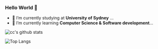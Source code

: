 ### Hello World 👋
- 🔭 I’m currently studying at **University of Sydney** ...
- 🌱 I’m currently learning **Computer Science & Software development**...


![cc's github stats](https://github-readme-stats.vercel.app/api?username=kiancchen&show_icons=true)

![Top Langs](https://github-readme-stats.vercel.app/api/top-langs/?username=kiancchen&hide=javascript,html,css)

<!--
**KyanChen/KyanChen** is a ✨ _special_ ✨ repository because its `README.md` (this file) appears on your GitHub profile.

Here are some ideas to get you started:

- 🔭 I’m currently working on ...
- 🌱 I’m currently learning ...
- 👯 I’m looking to collaborate on ...
- 🤔 I’m looking for help with ...
- 💬 Ask me about ...
- 📫 How to reach me: ...
- 😄 Pronouns: ...
- ⚡ Fun fact: ...
-->
